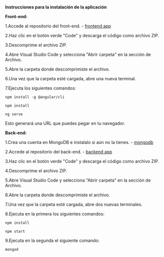 **Instrucciones para la instalación de la aplicación**

**Front-end:**

1.Accede al repositorio del front-end. - [frontend app](https://github.com/Neirus2/TP_DSW_FrontEnd)

2.Haz clic en el botón verde "Code" y descarga el código como archivo ZIP.

3.Descomprime el archivo ZIP.

4.Abre Visual Studio Code y selecciona "Abrir carpeta" en la sección de Archivo.

5.Abre la carpeta donde descomprimiste el archivo.

6.Una vez que la carpeta esté cargada, abre una nueva terminal.

7.Ejecuta los siguientes comandos:

`npm install -g @angular/cli`

`npm install`

`ng serve`

Esto generará una URL que puedes pegar en tu navegador.

**Back-end:**

1.Crea una cuenta en MongoDB e instalalo si aún no la tienes. - [mongodb](https://www.mongodb.com/try/downloadcommunity)

2.Accede al repositorio del back-end. - [backend app](https://github.com/Neirus2/TP_DSW_BackEnd)

3.Haz clic en el botón verde "Code" y descarga el código como archivo ZIP.

4.Descomprime el archivo ZIP.

5.Abre Visual Studio Code y selecciona "Abrir carpeta" en la sección de Archivo.

6.Abre la carpeta donde descomprimiste el archivo.

7.Una vez que la carpeta esté cargada, abre dos nuevas terminales.

8.Ejecuta en la primera los siguientes comandos:

`npm install`

`npm start`

9.Ejecuta en la segunda el siguiente comando:

`mongod`
